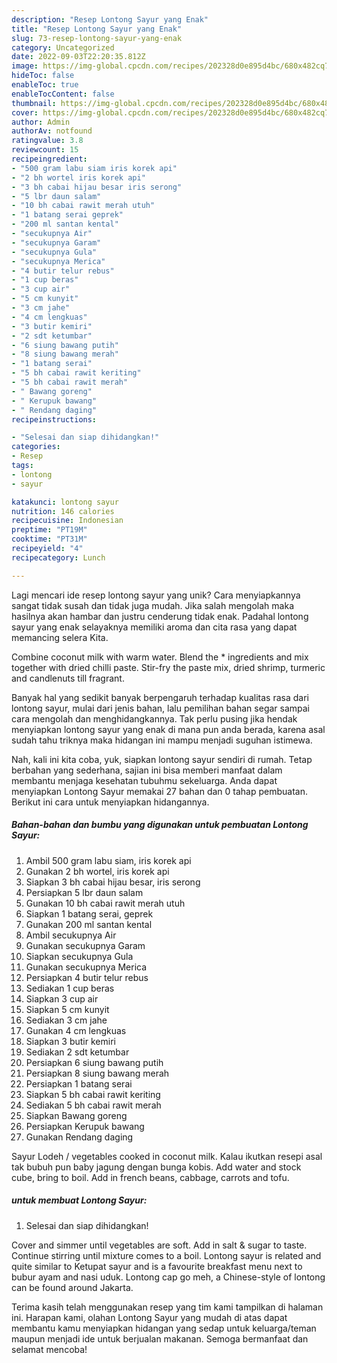 ```yaml
---
description: "Resep Lontong Sayur yang Enak"
title: "Resep Lontong Sayur yang Enak"
slug: 73-resep-lontong-sayur-yang-enak
category: Uncategorized
date: 2022-09-03T22:20:35.812Z
image: https://img-global.cpcdn.com/recipes/202328d0e895d4bc/680x482cq70/lontong-sayur-foto-resep-utama.jpg
hideToc: false
enableToc: true
enableTocContent: false
thumbnail: https://img-global.cpcdn.com/recipes/202328d0e895d4bc/680x482cq70/lontong-sayur-foto-resep-utama.jpg
cover: https://img-global.cpcdn.com/recipes/202328d0e895d4bc/680x482cq70/lontong-sayur-foto-resep-utama.jpg
author: Admin
authorAv: notfound
ratingvalue: 3.8
reviewcount: 15
recipeingredient:
- "500 gram labu siam iris korek api"
- "2 bh wortel iris korek api"
- "3 bh cabai hijau besar iris serong"
- "5 lbr daun salam"
- "10 bh cabai rawit merah utuh"
- "1 batang serai geprek"
- "200 ml santan kental"
- "secukupnya Air"
- "secukupnya Garam"
- "secukupnya Gula"
- "secukupnya Merica"
- "4 butir telur rebus"
- "1 cup beras"
- "3 cup air"
- "5 cm kunyit"
- "3 cm jahe"
- "4 cm lengkuas"
- "3 butir kemiri"
- "2 sdt ketumbar"
- "6 siung bawang putih"
- "8 siung bawang merah"
- "1 batang serai"
- "5 bh cabai rawit keriting"
- "5 bh cabai rawit merah"
- " Bawang goreng"
- " Kerupuk bawang"
- " Rendang daging"
recipeinstructions:

- "Selesai dan siap dihidangkan!"
categories:
- Resep
tags:
- lontong
- sayur

katakunci: lontong sayur 
nutrition: 146 calories
recipecuisine: Indonesian
preptime: "PT19M"
cooktime: "PT31M"
recipeyield: "4"
recipecategory: Lunch

---
```





Lagi mencari ide resep lontong sayur yang unik? Cara menyiapkannya sangat tidak susah dan tidak juga mudah. Jika salah mengolah maka hasilnya akan hambar dan justru cenderung tidak enak. Padahal lontong sayur yang enak selayaknya memiliki aroma dan cita rasa yang dapat memancing selera Kita.





Combine coconut milk with warm water. Blend the * ingredients and mix together with dried chilli paste. Stir-fry the paste mix, dried shrimp, turmeric and candlenuts till fragrant.

Banyak hal yang sedikit banyak berpengaruh terhadap kualitas rasa dari lontong sayur, mulai dari jenis bahan, lalu pemilihan bahan segar sampai cara mengolah dan menghidangkannya. Tak perlu pusing jika hendak menyiapkan lontong sayur yang enak di mana pun anda berada, karena asal sudah tahu triknya maka hidangan ini mampu menjadi suguhan istimewa.






Nah, kali ini kita coba, yuk, siapkan lontong sayur sendiri di rumah. Tetap berbahan yang sederhana, sajian ini bisa memberi manfaat dalam membantu menjaga kesehatan tubuhmu sekeluarga. Anda dapat menyiapkan Lontong Sayur memakai 27 bahan dan 0 tahap pembuatan. Berikut ini cara untuk menyiapkan hidangannya.

<!--inarticleads1-->

##### Bahan-bahan dan bumbu yang digunakan untuk pembuatan Lontong Sayur:

1. Ambil 500 gram labu siam, iris korek api
1. Gunakan 2 bh wortel, iris korek api
1. Siapkan 3 bh cabai hijau besar, iris serong
1. Persiapkan 5 lbr daun salam
1. Gunakan 10 bh cabai rawit merah utuh
1. Siapkan 1 batang serai, geprek
1. Gunakan 200 ml santan kental
1. Ambil secukupnya Air
1. Gunakan secukupnya Garam
1. Siapkan secukupnya Gula
1. Gunakan secukupnya Merica
1. Persiapkan 4 butir telur rebus
1. Sediakan 1 cup beras
1. Siapkan 3 cup air
1. Siapkan 5 cm kunyit
1. Sediakan 3 cm jahe
1. Gunakan 4 cm lengkuas
1. Siapkan 3 butir kemiri
1. Sediakan 2 sdt ketumbar
1. Persiapkan 6 siung bawang putih
1. Persiapkan 8 siung bawang merah
1. Persiapkan 1 batang serai
1. Siapkan 5 bh cabai rawit keriting
1. Sediakan 5 bh cabai rawit merah
1. Siapkan  Bawang goreng
1. Persiapkan  Kerupuk bawang
1. Gunakan  Rendang daging


Sayur Lodeh / vegetables cooked in coconut milk. Kalau ikutkan resepi asal tak bubuh pun baby jagung dengan bunga kobis. Add water and stock cube, bring to boil. Add in french beans, cabbage, carrots and tofu. 

<!--inarticleads2-->

#####  untuk membuat Lontong Sayur:


1. Selesai dan siap dihidangkan!

Cover and simmer until vegetables are soft. Add in salt &amp; sugar to taste. Continue stirring until mixture comes to a boil. Lontong sayur is related and quite similar to Ketupat sayur and is a favourite breakfast menu next to bubur ayam and nasi uduk. Lontong cap go meh, a Chinese-style of lontong can be found around Jakarta. 

Terima kasih telah menggunakan resep yang tim kami tampilkan di halaman ini. Harapan kami, olahan Lontong Sayur yang mudah di atas dapat membantu kamu menyiapkan hidangan yang sedap untuk keluarga/teman maupun menjadi ide untuk berjualan makanan. Semoga bermanfaat dan selamat mencoba!

